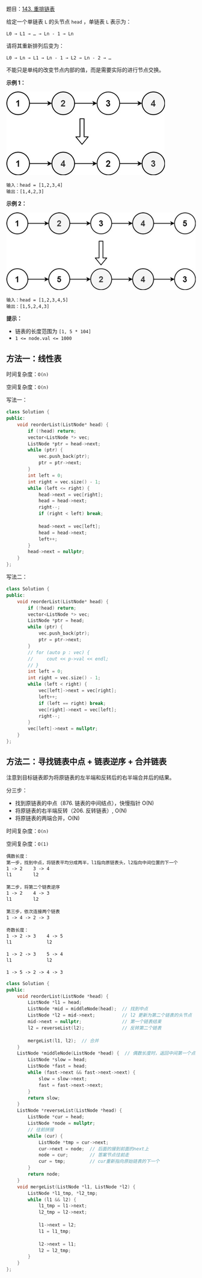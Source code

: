 题目：[143. 重排链表](https://leetcode-cn.com/problems/reorder-list/)

给定一个单链表 `L` 的头节点 `head` ，单链表 `L` 表示为：

```
L0 → L1 → … → Ln - 1 → Ln
```

请将其重新排列后变为：

```
L0 → Ln → L1 → Ln - 1 → L2 → Ln - 2 → …
```

不能只是单纯的改变节点内部的值，而是需要实际的进行节点交换。

**示例 1：**

![img](../../img/1626420311-PkUiGI-image.png)

```
输入：head = [1,2,3,4]
输出：[1,4,2,3]
```

**示例 2：**

![img](../../img/1626420320-YUiulT-image.png)

```
输入：head = [1,2,3,4,5]
输出：[1,5,2,4,3]
```

**提示：**

- 链表的长度范围为 `[1, 5 * 104]`
- `1 <= node.val <= 1000`

## 方法一：线性表

时间复杂度：`O(n)`

空间复杂度：`O(n)`

写法一：

```cpp
class Solution {
public:
    void reorderList(ListNode* head) {
        if (!head) return;
        vector<ListNode *> vec;
        ListNode *ptr = head->next;
        while (ptr) {
            vec.push_back(ptr);
            ptr = ptr->next;
        }
        int left = 0;
        int right = vec.size() - 1;
        while (left <= right) {
            head->next = vec[right];
            head = head->next;
            right--;
            if (right < left) break;

            head->next = vec[left];
            head = head->next;
            left++;
        }
        head->next = nullptr;
    }
};
```

写法二：

```cpp
class Solution {
public:
    void reorderList(ListNode* head) {
        if (!head) return;
        vector<ListNode *> vec;
        ListNode *ptr = head;
        while (ptr) {
            vec.push_back(ptr);
            ptr = ptr->next;
        }
        // for (auto p : vec) {
        //     cout << p->val << endl;
        // }
        int left = 0;
        int right = vec.size() - 1;
        while (left < right) {
            vec[left]->next = vec[right];
            left++;
            if (left == right) break;
            vec[right]->next = vec[left];
            right--;
        }
        vec[left]->next = nullptr;
    }
};
```

## 方法二：寻找链表中点 + 链表逆序 + 合并链表

注意到目标链表即为将原链表的左半端和反转后的右半端合并后的结果。

分三步：

- 找到原链表的中点（876. 链表的中间结点），快慢指针 O(N)
- 将原链表的右半端反转（206. 反转链表）, O(N) 
- 将原链表的两端合并，O(N)

时间复杂度：`O(n)`

空间复杂度：`O(1)`

```
偶数长度：
第一步，找到中点，将链表平均分成两半，l1指向原链表头，l2指向中间位置的下一个
1 -> 2    3 -> 4
l1        l2

第二步，将第二个链表逆序
1 -> 2    4 -> 3
l1        l2
    
第三步，依次连接两个链表
1 -> 4 -> 2 -> 3

奇数长度：
1 -> 2 -> 3    4 -> 5
l1             l2

1 -> 2 -> 3    5 -> 4
l1             l2

1 -> 5 -> 2 -> 4 -> 3
```

```cpp
class Solution {
public:
    void reorderList(ListNode *head) {
        ListNode *l1 = head;
        ListNode *mid = middleNode(head);  // 找到中点
        ListNode *l2 = mid->next;          // l2 更新为第二个链表的头节点
        mid->next = nullptr;               // 第一个链表结束
        l2 = reverseList(l2);              // 反转第二个链表

        mergeList(l1, l2);  // 合并
    }
    ListNode *middleNode(ListNode *head) {  // 偶数长度时，返回中间第一个点
        ListNode *slow = head;
        ListNode *fast = head;
        while (fast->next && fast->next->next) {
            slow = slow->next;
            fast = fast->next->next;
        }
        return slow;
    }
    ListNode *reverseList(ListNode *head) {
        ListNode *cur = head;
        ListNode *node = nullptr;
        // 往前拼接
        while (cur) {
            ListNode *tmp = cur->next;
            cur->next = node;  // 后面的接到前面的next上
            node = cur;        // 答案节点往前走
            cur = tmp;         // cur重新指向原始链表的下一个
        }
        return node;
    }
    void mergeList(ListNode *l1, ListNode *l2) {
        ListNode *l1_tmp, *l2_tmp;
        while (l1 && l2) {
            l1_tmp = l1->next;
            l2_tmp = l2->next;

            l1->next = l2;
            l1 = l1_tmp;

            l2->next = l1;
            l2 = l2_tmp;
        }
    }
};
```

